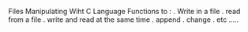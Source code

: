 Files Manipulating Wiht C Language 
Functions to :
. Write in a file
. read from a file
. write and read at the same time
. append
. change
. etc .....
